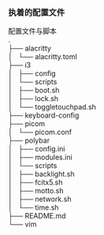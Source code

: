 ### 执着的配置文件
配置文件与脚本  
.  
├── alacritty  
│   └── alacritty.toml  
├── i3  
│   ├── config  
│   └── scripts  
│       ├── boot.sh  
│       ├── lock.sh  
│       └── toggletouchpad.sh  
├── keyboard-config  
├── picom  
│   └── picom.conf  
├── polybar  
│   ├── config.ini  
│   ├── modules.ini  
│   └── scripts  
│       ├── backlight.sh  
│       ├── fcitx5.sh  
│       ├── motto.sh  
│       ├── network.sh  
│       └── time.sh  
├── README.md  
└── vim  
